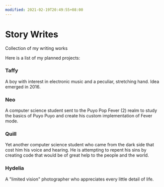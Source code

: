 ```yaml
---
modified: 2021-02-19T20:49:55+08:00
---
```


# Story Writes

Collection of my writing works

Here is a list of my planned projects:

### Taffy
  
  A boy with interest in electronic music and a peculiar, stretching hand. Idea emerged in 2016.

### Neo
  
  A computer science student sent to the Puyo Pop Fever (2) realm to study the basics of Puyo Puyo and create his custom implementation of Fever mode.

### Quill
  Yet another computer science student who came from the dark side that cost him his voice and hearing. He is attempting to repent his sins by creating code that would be of great help to the people and the world.

### Hydelia
  A "limited vision" photographer who appreciates every little detail of life.